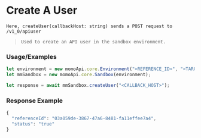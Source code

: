 # Create A User

`Here, createUser(callbackHost: string) sends a POST request to /v1_0/apiuser`

> `Used to create an API user in the sandbox environment.`

### Usage/Examples

```ts
let environment = new momoApi.core.Environment("<REFERENCE_ID>", "<TARGET_ENVIRONMENT>", "<CALLBACK_URL>", "<OPTIONS>");
let mmSandbox = new momoApi.core.Sandbox(environment);

let response = await mmSandbox.createUser("<CALLBACK_HOST>");
```

### Response Example

```ts
{
  "referenceId": "03a059de-3867-47a6-8481-fa11effee7a4",
  "status": "true"
}
```